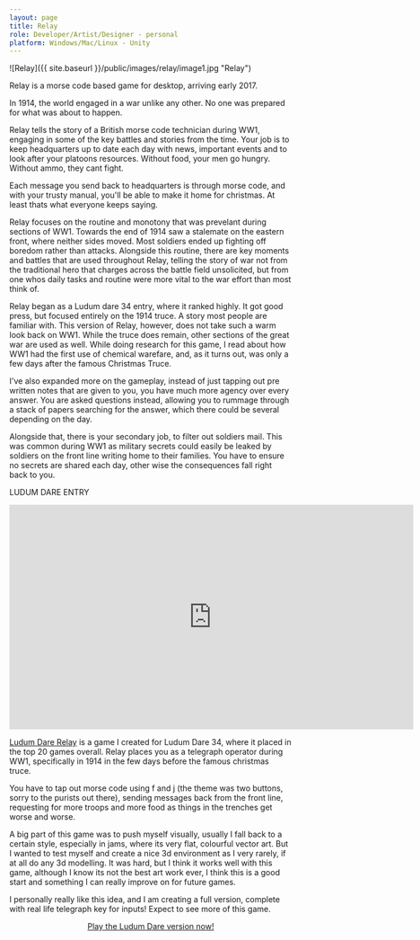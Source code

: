```yaml
---
layout: page
title: Relay
role: Developer/Artist/Designer - personal
platform: Windows/Mac/Linux - Unity
---
```


![Relay]({{ site.baseurl }}/public/images/relay/image1.jpg "Relay")

Relay is a morse code based game for desktop, arriving early 2017.

In 1914, the world engaged in a war unlike any other. No one was prepared for what was about to happen.

Relay tells the story of a British morse code technician during WW1, engaging in some of the key battles and stories from the time. Your job is to keep headquarters up to date each day with news, important events and to look after your platoons resources. Without food, your men go hungry. Without ammo, they cant fight.

Each message you send back to headquarters is through morse code, and with your trusty manual, you'll be able to make it home for christmas. At least thats what everyone keeps saying.

Relay focuses on the routine and monotony that was prevelant during sections of WW1. Towards the end of 1914 saw a stalemate on the eastern front, where neither sides moved. Most soldiers ended up fighting off boredom rather than attacks. Alongside this routine, there are key moments and battles that are used throughout Relay, telling the story of war not from the traditional hero that charges across the battle field unsolicited, but from one whos daily tasks and routine were more vital to the war effort than most think of.

Relay began as a Ludum dare 34 entry, where it ranked highly. It got good press, but focused entirely on the 1914 truce. A story most people are familiar with. This version of Relay, however, does not take such a warm look back on WW1. While the truce does remain, other sections of the great war are used as well. While doing research for this game, I read about how WW1 had the first use of chemical warefare, and, as it turns out, was only a few days after the famous Christmas Truce. 

I've also expanded more on the gameplay, instead of just tapping out pre written notes that are given to you, you have much more agency over every answer. You are asked questions instead, allowing you to rummage through a stack of papers searching for the answer, which there could be several depending on the day.

Alongside that, there is your secondary job, to filter out soldiers mail. This was common during WW1 as military secrets could easily be leaked by soldiers on the front line writing home to their families. You have to ensure no secrets are shared each day, other wise the consequences fall right back to you.

LUDUM DARE ENTRY

<iframe width="720" height="400" src="https://www.youtube.com/embed/dr5cJkPcAmQ" frameborder="0" allowfullscreen></iframe>

[Ludum Dare Relay](http://jonreid.itch.io/relay) is a game I created for Ludum Dare 34, where it placed in the top 20 games overall. Relay places you as a telegraph operator during WW1, specifically in 1914 in the few days before the famous christmas truce.

You have to tap out morse code using f and j (the theme was two buttons, sorry to the purists out there), sending messages back from the front line, requesting for more troops and more food as things in the trenches get worse and worse.

A big part of this game was to push myself visually, usually I fall back to a certain style, especially in jams, where its very flat, colourful vector art. But I wanted to test myself and create a nice 3d environment as I very rarely, if at all do any 3d modelling. It was hard, but I think it works well with this game, although I know its not the best art work ever, I think this is a good start and something I can really improve on for future games.

I personally really like this idea, and I am creating a full version, complete with real life telegraph key for inputs! Expect to see more of this game.

<center>
	<a href="http://jonreid.itch.io/relay">Play the Ludum Dare version now!</a>
</center>